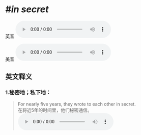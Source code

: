 # ***\#in secret*** 
英音
<audio src="./media/in secret1_AAC.aac" controls="controls"></audio>

美音
<audio src="./media/in secret2_AAC.aac" controls="controls"></audio>



  

英文释义
---
### 1.**秘密地；私下地：**  

 > For nearly five years, they wrote to each other in secret.   
 > 在将近5年的时间里，他们秘密通信。    
<audio src="./media/secret-4.aac" controls="controls"></audio>



